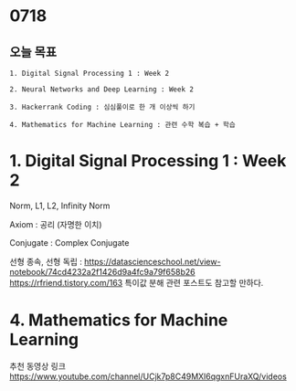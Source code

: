 # 0718
## 오늘 목표
```
1. Digital Signal Processing 1 : Week 2

2. Neural Networks and Deep Learning : Week 2

3. Hackerrank Coding : 심심풀이로 한 개 이상씩 하기

4. Mathematics for Machine Learning : 관련 수학 복습 + 학습
```

# 1. Digital Signal Processing 1 : Week 2
Norm, L1, L2, Infinity Norm

Axiom : 공리 (자명한 이치)

Conjugate : Complex Conjugate

선형 종속, 선형 독립 : https://datascienceschool.net/view-notebook/74cd4232a2f1426d9a4fc9a79f658b26 <br>
https://rfriend.tistory.com/163
특이값 분해 관련 포스트도 참고할 만하다.


# 4. Mathematics for Machine Learning
추천 동영상 링크
https://www.youtube.com/channel/UCjk7p8C49MXl6qgxnFUraXQ/videos
